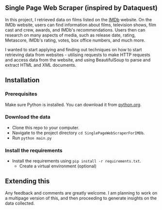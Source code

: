 Single Page Web Scraper (inspired by Dataquest)
-----------------------

In this project, I retrieved data on films listed on the [IMDb](https://www.imdb.com/) website. 
On the IMDb website, users can find information about films, television shows, film cast and crew, awards, and IMDb's recommendations.
Users then can research on many aspects of media, such as release date, rating, Metascore, IMDb's rating, votes, box office numbers, and much more.

I wanted to start applying and finding out techniques on how to start retrieving data from websites - utilising requests to make HTTP requests and access data from the website, and using BeautifulSoup to parse and extract HTML and XML documents.

Installation
----------------------

### Prerequisites

Make sure Python is installed. You can download it from [python.org](https://www.python.org/downloads/).

### Download the data

* Clone this repo to your computer.
* Navigate to the project directory `cd SinglePageWebScraperForIMDb`.
* Run `python main.py`

### Install the requirements
 
* Install the requirements using `pip install -r requirements.txt`.
    * Create a virtual environment (optional)

Extending this
-------------------------

Any feedback and comments are greatly welcome.
I am planning to work on a multipage version of this, and then proceeding to generate insights on the data collected.